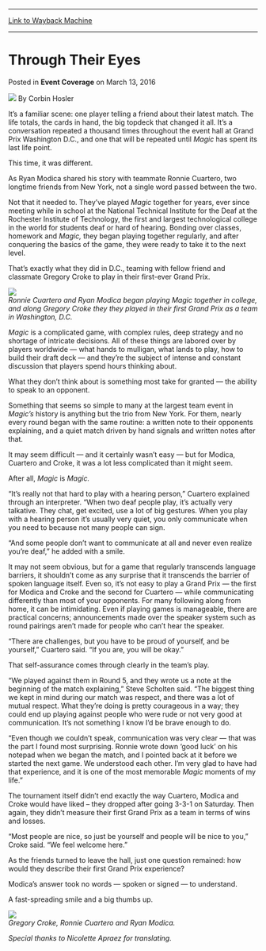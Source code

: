 
---
[Link to Wayback Machine](https://web.archive.org/web/20160315185704/http://magic.wizards.com/en/events/coverage/gpdc16/through-their-eyes-2016-03-13)

[_metadata_:author]:- "Corbin Hosler"
[_metadata_:description]:- "It’s a familiar scene: one player telling a friend about their latest match. The life totals, the cards in hand, the big topdeck that changed it all. It’s a conversation repeated a thousand times throughout the event hall at Grand Prix Washington D.C., and one that will be repeated until Magic has spent its last life point. This time, it was different. As Ryan Modica shared his story with teammate Ronnie Cuartero, two longtime friends from New York, not a single word passed between the two."
[_metadata_:generator]:- "Drupal 7 (http://drupal.org)"
[_metadata_:node]:- "993296"
[_metadata_:publish_date]:- "2016-03-13"
[_metadata_:source]:- "div-main-content"
[_metadata_:title]:- "Through Their Eyes"
[_metadata_:wayback_capture_timestamp]:- "2016-03-15 18:57:04"
[_metadata_:wayback_raw_url]:- "https://web.archive.org/web/20160315185704id_/http://magic.wizards.com/en/events/coverage/gpdc16/through-their-eyes-2016-03-13"
[_metadata_:wayback_url]:- "http://magic.wizards.com/en/events/coverage/gpdc16/through-their-eyes-2016-03-13"
---


Through Their Eyes
==================



 Posted in **Event Coverage**
 on March 13, 2016 






![](https://media.magic.wizards.com/styles/auth_small/public/images/person/hosler.jpg)
By Corbin Hosler











It’s a familiar scene: one player telling a friend about their latest match. The life totals, the cards in hand, the big topdeck that changed it all. It’s a conversation repeated a thousand times throughout the event hall at Grand Prix Washington D.C., and one that will be repeated until *Magic* has spent its last life point.


This time, it was different.


As Ryan Modica shared his story with teammate Ronnie Cuartero, two longtime friends from New York, not a single word passed between the two.


Not that it needed to. They’ve played *Magic* together for years, ever since meeting while in school at the National Technical Institute for the Deaf at the Rochester Institute of Technology, the first and largest technological college in the world for students deaf or hard of hearing. Bonding over classes, homework and *Magic,* they began playing together regularly, and after conquering the basics of the game, they were ready to take it to the next level.


That’s exactly what they did in D.C., teaming with fellow friend and classmate Gregory Croke to play in their first-ever Grand Prix.


**![](https://media.wizards.com/2016/events/gpdc16/GP_DC16_RyanRonnie.jpg)**  
*Ronnie Cuartero and Ryan Modica began playing Magic together in college, and along Gregory Croke they they played in their first Grand Prix as a team in Washington, D.C.*


*Magic* is a complicated game, with complex rules, deep strategy and no shortage of intricate decisions. All of these things are labored over by players worldwide — what hands to mulligan, what lands to play, how to build their draft deck — and they’re the subject of intense and constant discussion that players spend hours thinking about.


What they don’t think about is something most take for granted — the ability to speak to an opponent.


Something that seems so simple to many at the largest team event in *Magic’s* history is anything but the trio from New York. For them, nearly every round began with the same routine: a written note to their opponents explaining, and a quiet match driven by hand signals and written notes after that.


It may seem difficult — and it certainly wasn’t easy — but for Modica, Cuartero and Croke, it was a lot less complicated than it might seem.


After all, *Magic* is *Magic.* 


“It’s really not that hard to play with a hearing person,” Cuartero explained through an interpreter. “When two deaf people play, it’s actually very talkative. They chat, get excited, use a lot of big gestures. When you play with a hearing person it’s usually very quiet, you only communicate when you need to because not many people can sign.


“And some people don’t want to communicate at all and never even realize you’re deaf,” he added with a smile.


It may not seem obvious, but for a game that regularly transcends language barriers, it shouldn’t come as any surprise that it transcends the barrier of spoken language itself. Even so, it’s not easy to play a Grand Prix — the first for Modica and Croke and the second for Cuartero — while communicating differently than most of your opponents. For many following along from home, it can be intimidating. Even if playing games is manageable, there are practical concerns; announcements made over the speaker system such as round pairings aren’t made for people who can’t hear the speaker.


“There are challenges, but you have to be proud of yourself, and be yourself,” Cuartero said. “If you are, you will be okay.”


That self-assurance comes through clearly in the team’s play.


“We played against them in Round 5, and they wrote us a note at the beginning of the match explaining,” Steve Scholten said. “The biggest thing we kept in mind during our match was respect, and there was a lot of mutual respect. What they’re doing is pretty courageous in a way; they could end up playing against people who were rude or not very good at communication. It’s not something I know I’d be brave enough to do.


“Even though we couldn’t speak, communication was very clear — that was the part I found most surprising. Ronnie wrote down ‘good luck’ on his notepad when we began the match, and I pointed back at it before we started the next game. We understood each other. I’m very glad to have had that experience, and it is one of the most memorable *Magic* moments of my life.”


The tournament itself didn’t end exactly the way Cuartero, Modica and Croke would have liked – they dropped after going 3-3-1 on Saturday. Then again, they didn’t measure their first Grand Prix as a team in terms of wins and losses.


“Most people are nice, so just be yourself and people will be nice to you,” Croke said. “We feel welcome here.”


As the friends turned to leave the hall, just one question remained: how would they describe their first Grand Prix experience?


Modica’s answer took no words — spoken or signed — to understand.


A fast-spreading smile and a big thumbs up.


**![](https://media.wizards.com/2016/events/gpdc16/GP_DC16_Group1.jpg)**  
*Gregory Croke, Ronnie Cuartero and Ryan Modica.*


*Special thanks to Nicolette Apraez for translating.*







